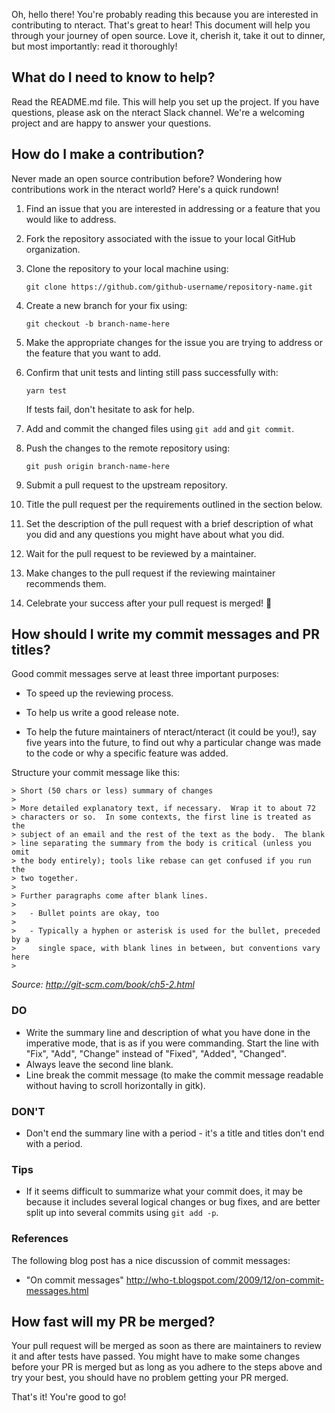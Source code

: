 Oh, hello there! You're probably reading this because you are interested in
contributing to nteract. That's great to hear! This document will help you
through your journey of open source. Love it, cherish it, take it out to
dinner, but most importantly: read it thoroughly!

## What do I need to know to help?

Read the README.md file. This will help you set up the project. If you have
questions, please ask on the nteract Slack channel. We're a welcoming project and
are happy to answer your questions.

## How do I make a contribution?

Never made an open source contribution before? Wondering how contributions work
in the nteract world? Here's a quick rundown!

1. Find an issue that you are interested in addressing or a feature that you
   would like to address.
2. Fork the repository associated with the issue to your local GitHub
   organization.
3. Clone the repository to your local machine using:

       git clone https://github.com/github-username/repository-name.git

4. Create a new branch for your fix using:

       git checkout -b branch-name-here

5. Make the appropriate changes for the issue you are trying to address or the
   feature that you want to add.
6. Confirm that unit tests and linting still pass successfully with:
   
       yarn test
   
   If tests fail, don't hesitate to ask for help.

7. Add and commit the changed files using `git add` and `git commit`.
8. Push the changes to the remote repository using:

       git push origin branch-name-here

9. Submit a pull request to the upstream repository.
10. Title the pull request per the requirements outlined in the section below.
11. Set the description of the pull request with a brief description of what you
    did and any questions you might have about what you did.
12. Wait for the pull request to be reviewed by a maintainer.
13. Make changes to the pull request if the reviewing maintainer recommends
    them.
14. Celebrate your success after your pull request is merged! :tada:

## How should I write my commit messages and PR titles?

Good commit messages serve at least three important purposes:

* To speed up the reviewing process.

* To help us write a good release note.

* To help the future maintainers of nteract/nteract (it could be you!), say
  five years into the future, to find out why a particular change was made to
  the code or why a specific feature was added.

Structure your commit message like this:

```
> Short (50 chars or less) summary of changes
>
> More detailed explanatory text, if necessary.  Wrap it to about 72
> characters or so.  In some contexts, the first line is treated as the
> subject of an email and the rest of the text as the body.  The blank
> line separating the summary from the body is critical (unless you omit
> the body entirely); tools like rebase can get confused if you run the
> two together.
>
> Further paragraphs come after blank lines.
>
>   - Bullet points are okay, too
>
>   - Typically a hyphen or asterisk is used for the bullet, preceded by a
>     single space, with blank lines in between, but conventions vary here
>
```
*Source: http://git-scm.com/book/ch5-2.html*

### DO

* Write the summary line and description of what you have done in the
  imperative mode, that is as if you were commanding. Start the line
  with "Fix", "Add", "Change" instead of "Fixed", "Added", "Changed".
* Always leave the second line blank.
* Line break the commit message (to make the commit message readable
  without having to scroll horizontally in gitk).

### DON'T

* Don't end the summary line with a period - it's a title and titles don't end
  with a period.

### Tips

* If it seems difficult to summarize what your commit does, it may be because it
  includes several logical changes or bug fixes, and are better split up into
  several commits using `git add -p`.

### References

The following blog post has a nice discussion of commit messages:

* "On commit messages" http://who-t.blogspot.com/2009/12/on-commit-messages.html

## How fast will my PR be merged?

Your pull request will be merged as soon as there are maintainers to review it
and after tests have passed. You might have to make some changes before your
PR is merged but as long as you adhere to the steps above and try your best,
you should have no problem getting your PR merged.

That's it! You're good to go!
